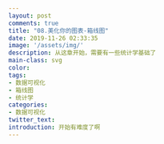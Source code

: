 ```yaml
---
layout: post
comments: true
title: "08.美化你的图表-箱线图"
date: 2019-11-26 02:33:35
image: '/assets/img/'
description: 从这章开始，需要有一些统计学基础了
main-class: svg
color:
tags:
- 数据可视化
- 箱线图
- 统计学
categories:
- 数据可视化
twitter_text:
introduction: 开始有难度了啊
---
```


